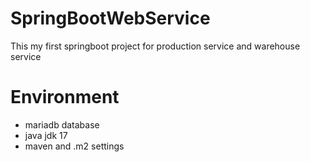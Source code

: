# SpringBootWebService
This my first springboot project for production service and warehouse service

# Environment
- mariadb database
- java jdk 17
- maven and .m2 settings
